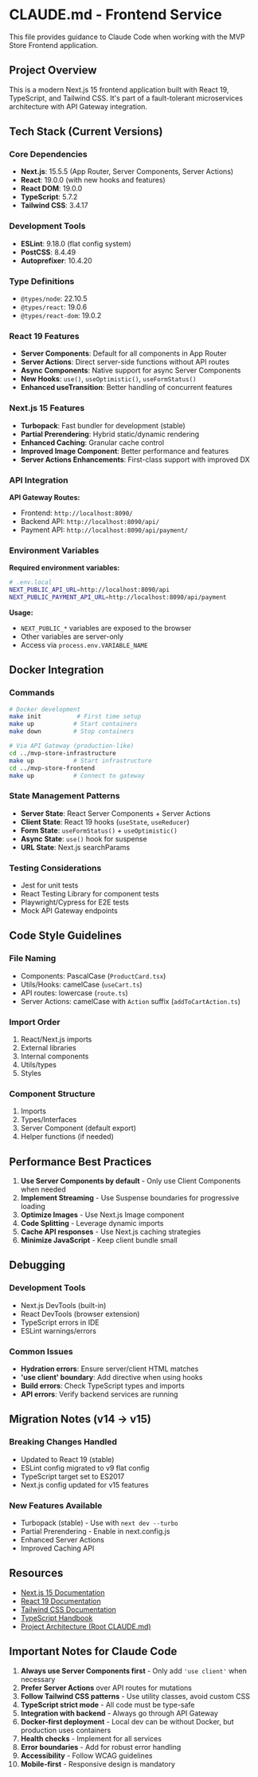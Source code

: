 # CLAUDE.md - Frontend Service

This file provides guidance to Claude Code when working with the MVP Store Frontend application.

## Project Overview

This is a modern Next.js 15 frontend application built with React 19, TypeScript, and Tailwind CSS. It's part of a fault-tolerant microservices architecture with API Gateway integration.

## Tech Stack (Current Versions)

### Core Dependencies
- **Next.js**: 15.5.5 (App Router, Server Components, Server Actions)
- **React**: 19.0.0 (with new hooks and features)
- **React DOM**: 19.0.0
- **TypeScript**: 5.7.2
- **Tailwind CSS**: 3.4.17

### Development Tools
- **ESLint**: 9.18.0 (flat config system)
- **PostCSS**: 8.4.49
- **Autoprefixer**: 10.4.20

### Type Definitions
- `@types/node`: 22.10.5
- `@types/react`: 19.0.6
- `@types/react-dom`: 19.0.2

### React 19 Features
- **Server Components**: Default for all components in App Router
- **Server Actions**: Direct server-side functions without API routes
- **Async Components**: Native support for async Server Components
- **New Hooks**: `use()`, `useOptimistic()`, `useFormStatus()`
- **Enhanced useTransition**: Better handling of concurrent features

### Next.js 15 Features
- **Turbopack**: Fast bundler for development (stable)
- **Partial Prerendering**: Hybrid static/dynamic rendering
- **Enhanced Caching**: Granular cache control
- **Improved Image Component**: Better performance and features
- **Server Actions Enhancements**: First-class support with improved DX

### API Integration

**API Gateway Routes:**
- Frontend: `http://localhost:8090/`
- Backend API: `http://localhost:8090/api/`
- Payment API: `http://localhost:8090/api/payment/`

### Environment Variables

**Required environment variables:**
```bash
# .env.local
NEXT_PUBLIC_API_URL=http://localhost:8090/api
NEXT_PUBLIC_PAYMENT_API_URL=http://localhost:8090/api/payment
```

**Usage:**
- `NEXT_PUBLIC_*` variables are exposed to the browser
- Other variables are server-only
- Access via `process.env.VARIABLE_NAME`

## Docker Integration

### Commands
```bash
# Docker development
make init          # First time setup
make up           # Start containers
make down         # Stop containers

# Via API Gateway (production-like)
cd ../mvp-store-infrastructure
make up           # Start infrastructure
cd ../mvp-store-frontend
make up           # Connect to gateway
```

### State Management Patterns
- **Server State**: React Server Components + Server Actions
- **Client State**: React 19 hooks (`useState`, `useReducer`)
- **Form State**: `useFormStatus()` + `useOptimistic()`
- **Async State**: `use()` hook for suspense
- **URL State**: Next.js searchParams

### Testing Considerations
- Jest for unit tests
- React Testing Library for component tests
- Playwright/Cypress for E2E tests
- Mock API Gateway endpoints

## Code Style Guidelines

### File Naming
- Components: PascalCase (`ProductCard.tsx`)
- Utils/Hooks: camelCase (`useCart.ts`)
- API routes: lowercase (`route.ts`)
- Server Actions: camelCase with `Action` suffix (`addToCartAction.ts`)

### Import Order
1. React/Next.js imports
2. External libraries
3. Internal components
4. Utils/types
5. Styles

### Component Structure
1. Imports
2. Types/Interfaces
3. Server Component (default export)
4. Helper functions (if needed)

## Performance Best Practices

1. **Use Server Components by default** - Only use Client Components when needed
2. **Implement Streaming** - Use Suspense boundaries for progressive loading
3. **Optimize Images** - Use Next.js Image component
4. **Code Splitting** - Leverage dynamic imports
5. **Cache API responses** - Use Next.js caching strategies
6. **Minimize JavaScript** - Keep client bundle small

## Debugging

### Development Tools
- Next.js DevTools (built-in)
- React DevTools (browser extension)
- TypeScript errors in IDE
- ESLint warnings/errors

### Common Issues
- **Hydration errors**: Ensure server/client HTML matches
- **'use client' boundary**: Add directive when using hooks
- **Build errors**: Check TypeScript types and imports
- **API errors**: Verify backend services are running

## Migration Notes (v14 → v15)

### Breaking Changes Handled
- Updated to React 19 (stable)
- ESLint config migrated to v9 flat config
- TypeScript target set to ES2017
- Next.js config updated for v15 features

### New Features Available
- Turbopack (stable) - Use with `next dev --turbo`
- Partial Prerendering - Enable in next.config.js
- Enhanced Server Actions
- Improved Caching API

## Resources
- [Next.js 15 Documentation](https://nextjs.org/docs)
- [React 19 Documentation](https://react.dev/)
- [Tailwind CSS Documentation](https://tailwindcss.com/docs)
- [TypeScript Handbook](https://www.typescriptlang.org/docs/)
- [Project Architecture (Root CLAUDE.md)](../CLAUDE.md)

## Important Notes for Claude Code

1. **Always use Server Components first** - Only add `'use client'` when necessary
2. **Prefer Server Actions** over API routes for mutations
3. **Follow Tailwind CSS patterns** - Use utility classes, avoid custom CSS
4. **TypeScript strict mode** - All code must be type-safe
5. **Integration with backend** - Always go through API Gateway
6. **Docker-first deployment** - Local dev can be without Docker, but production uses containers
7. **Health checks** - Implement for all services
8. **Error boundaries** - Add for robust error handling
9. **Accessibility** - Follow WCAG guidelines
10. **Mobile-first** - Responsive design is mandatory